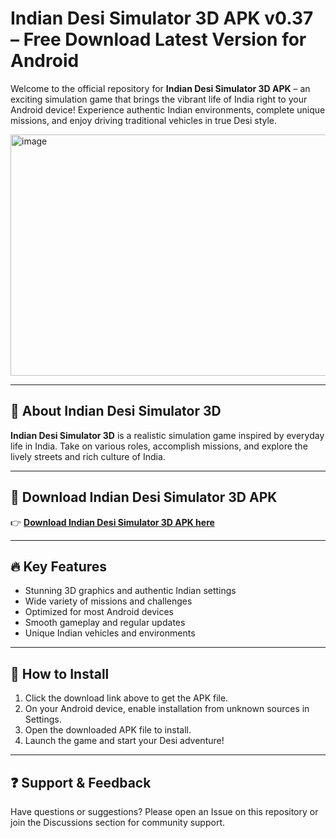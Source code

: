 # Indian Desi Simulator 3D APK v0.37 – Free Download Latest Version for Android

Welcome to the official repository for **Indian Desi Simulator 3D APK** – an exciting simulation game that brings the vibrant life of India right to your Android device! Experience authentic Indian environments, complete unique missions, and enjoy driving traditional vehicles in true Desi style.


<img width="686" height="386" alt="image" src="https://github.com/user-attachments/assets/7bdbc766-2b17-4010-84a4-5f82d483f8cb" />

---

## 🚦 About Indian Desi Simulator 3D

**Indian Desi Simulator 3D** is a realistic simulation game inspired by everyday life in India. Take on various roles, accomplish missions, and explore the lively streets and rich culture of India.

---

## 📲 Download Indian Desi Simulator 3D APK

👉 **[Download Indian Desi Simulator 3D APK here](https://heyapks.net/indian-desi-simulator-3d/)**

---

## 🔥 Key Features

- Stunning 3D graphics and authentic Indian settings
- Wide variety of missions and challenges
- Optimized for most Android devices
- Smooth gameplay and regular updates
- Unique Indian vehicles and environments

---

## 🚀 How to Install

1. Click the download link above to get the APK file.
2. On your Android device, enable installation from unknown sources in Settings.
3. Open the downloaded APK file to install.
4. Launch the game and start your Desi adventure!

---

## ❓ Support & Feedback

Have questions or suggestions? Please open an Issue on this repository or join the Discussions section for community support.
